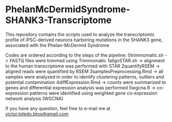 # PhelanMcDermidSyndrome-SHANK3-Transcriptome
This repository contains the scripts used to analyze the transcriptomic profile of iPSC-derived neurons harboring mutations in the SHANK3 gene, associated with the Phelan-McDermid Syndrome

Codes are ordered according to the steps of the pipeline:
0trimmomatic.sh -> FASTQ files were trimmed using Trimmomatic
1alignSTAR.sh -> alignment to the human transcriptome was performed with STAR
2quantifyRSEM -> aligned reads were quantified by RSEM
3samplesPreprocessing.Rmd -> all samples were analyzed in order to identify clustering patterns, outliers and potential contamination
4diffExpression.Rmd -> counts were summarized to genes and differential expression analysis was performed
5wgcna.R -> co-expression patterns were identified using weighted gene co-expression network analysis (WGCNA)

If you have any question, feel free to e-mail me at victor.toledo.btos@gmail.com
